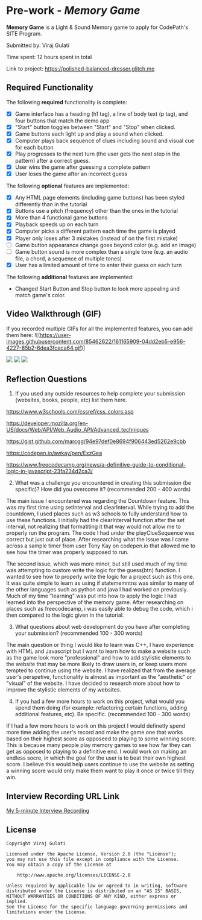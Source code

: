 # Pre-work - *Memory Game*

**Memory Game** is a Light & Sound Memory game to apply for CodePath's SITE Program. 

Submitted by: Viraj Gulati

Time spent: 12 hours spent in total

Link to project: https://polished-balanced-dresser.glitch.me

## Required Functionality

The following **required** functionality is complete:

* [X] Game interface has a heading (h1 tag), a line of body text (p tag), and four buttons that match the demo app
* [X] "Start" button toggles between "Start" and "Stop" when clicked. 
* [X] Game buttons each light up and play a sound when clicked. 
* [X] Computer plays back sequence of clues including sound and visual cue for each button
* [X] Play progresses to the next turn (the user gets the next step in the pattern) after a correct guess. 
* [X] User wins the game after guessing a complete pattern
* [X] User loses the game after an incorrect guess

The following **optional** features are implemented:

* [X] Any HTML page elements (including game buttons) has been styled differently than in the tutorial
* [X] Buttons use a pitch (frequency) other than the ones in the tutorial
* [X] More than 4 functional game buttons
* [X] Playback speeds up on each turn
* [X] Computer picks a different pattern each time the game is played
* [X] Player only loses after 3 mistakes (instead of on the first mistake)
* [ ] Game button appearance change goes beyond color (e.g. add an image)
* [ ] Game button sound is more complex than a single tone (e.g. an audio file, a chord, a sequence of multiple tones)
* [X] User has a limited amount of time to enter their guess on each turn

The following **additional** features are implemented:

- Changed Start Button and Stop button to look more appealing and match game's color.

## Video Walkthrough (GIF)

If you recorded multiple GIFs for all the implemented features, you can add them here:
![(https://user-images.githubusercontent.com/85462622/161165909-04dd2eb5-e956-4227-85b2-6dea3fceca64.gif)]

![](gif2-link-here)
![](gif3-link-here)
![](gif4-link-here)

## Reflection Questions
1. If you used any outside resources to help complete your submission (websites, books, people, etc) list them here. 

https://www.w3schools.com/cssref/css_colors.asp

https://developer.mozilla.org/en-US/docs/Web/API/Web_Audio_API/Advanced_techniques

https://gist.github.com/marcgg/94e97def0e8694f906443ed5262e9cbb

https://codepen.io/awkay/pen/ExzGea

https://www.freecodecamp.org/news/a-definitive-guide-to-conditional-logic-in-javascript-23fa234d2ca3/

2. What was a challenge you encountered in creating this submission (be specific)? How did you overcome it? (recommended 200 - 400 words) 

The main issue I encountered was regarding the Countdown feature. This was my first time using setInterval and clearInterval. While trying to add the countdown, I used places such as w3 schools to fully understand how to use these functions. I initially had the clearInterval function after the set interval, not realizing that formatiting it that way would not allow me to properly run the program. The code I had under the playClueSequence was correct but just out of place. After researching what the issue was I came across a sample timer from user Tony Kay on codepen.io that allowed me to see how the timer was properly supposed to run. 

The second issue, which was more minor, but still used much of my time was attempting to custom write the logic for the guess(btn) function. I wanted to see how to properly write the logic for a project such as this one. It was quite simple to learn as using if statememntns was similar to many of the other languages such as python and java I had worked on previously. Much of my time "learning" was put into how to apply the logic I had learned into the perspective of the memory game. After researching on places such as freecodecamp, i was easily able to debug the code, which i then compared to the logic given in the tutorial. 

3. What questions about web development do you have after completing your submission? (recommended 100 - 300 words) 

The main question or thing I would like to learn was C++, I have experience with HTML and Javascript but I want to learn how to make a website such as the game look more "professional" and how to add stylistic elements to the website that may be more likely to draw users in, or keep users more tempted to continue using the website. I have realized that from the average user's perspetive, functionality is almost as important as the "aesthetic" or "visual" of the website. I have decided to research more about how to improve the stylistic elements of my websites. 

4. If you had a few more hours to work on this project, what would you spend them doing (for example: refactoring certain functions, adding additional features, etc). Be specific. (recommended 100 - 300 words) 

If I had a few more hours to work on this project I would definetly spend more time adding the user's record and make the game one that works based on their highest score as opposeed to playing to some winning score. This is because many people play memory games to see how far they can get as opposed to playing to a definitive end. I would work on making an endless socre, in which the goal for the user is to beat their own highest score. I believe this would help users continue to use the website as setting a winning score would only make them want to play it once or twice till they win. 



## Interview Recording URL Link

[My 5-minute Interview Recording](your-link-here)


## License

    Copyright Viraj Gulati

    Licensed under the Apache License, Version 2.0 (the "License");
    you may not use this file except in compliance with the License.
    You may obtain a copy of the License at

        http://www.apache.org/licenses/LICENSE-2.0

    Unless required by applicable law or agreed to in writing, software
    distributed under the License is distributed on an "AS IS" BASIS,
    WITHOUT WARRANTIES OR CONDITIONS OF ANY KIND, either express or implied.
    See the License for the specific language governing permissions and
    limitations under the License.
